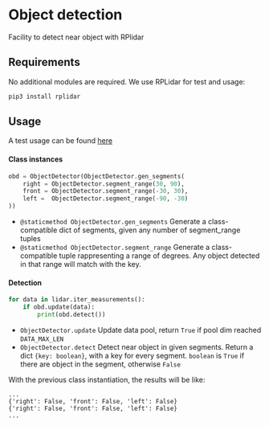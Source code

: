 # Object detection
Facility to detect near object with RPlidar

## Requirements
No additional modules are required.
We use RPLidar for test and usage:
``` bash
pip3 install rplidar
```

## Usage
A test usage can be found [here](https://github.com/ERS-Eco-Race-Simulator/Lidar/blob/master/ObjectDetector/od_test.py)

#### Class instances
``` python
obd = ObjectDetector(ObjectDetector.gen_segments(
    right = ObjectDetector.segment_range(30, 90),
    front = ObjectDetector.segment_range(-30, 30),
    left =  ObjectDetector.segment_range(-90, -30)
))
```

+ `@staticmethod ObjectDetector.gen_segments`
  Generate a class-compatible dict of segments, given any number of segment_range tuples
+ `@staticmethod ObjectDetector.segment_range`
  Generate a class-compatible tuple rappresenting a range of degrees. Any object detected in that range will match with the key.

#### Detection
``` python
for data in lidar.iter_measurements():
    if obd.update(data):
        print(obd.detect())
```
+ `ObjectDetector.update`
  Update data pool, return `True` if pool dim reached `DATA_MAX_LEN`
+ `ObjectDetector.detect`
  Detect near object in given segments.
  Return a dict `{key: boolean}`, with a key for every segment. `boolean` is `True` if there are object in the segment, otherwise `False`

With the previous class instantiation, the results will be like:
```
...
{'right': False, 'front': False, 'left': False}
{'right': False, 'front': False, 'left': False}
...
```